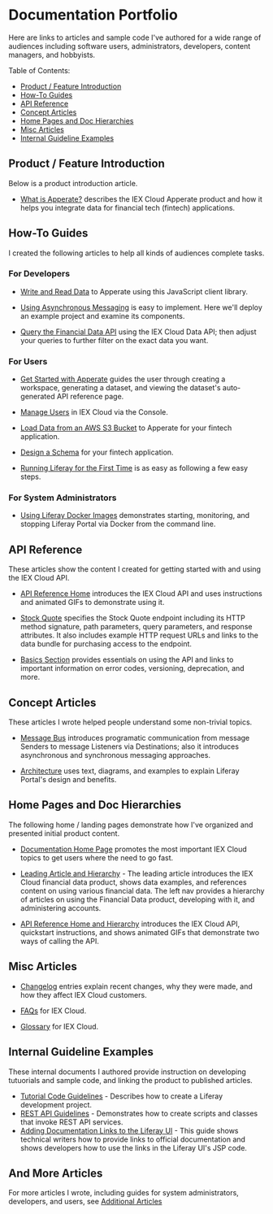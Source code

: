 # Documentation Portfolio

Here are links to articles and sample code I've authored for a wide range of audiences including software users, administrators, developers, content managers, and hobbyists.

Table of Contents:

* [Product / Feature Introduction](#product-feature-introduction)
* [How-To Guides](#how-to-guides)
* [API Reference](#api-reference)
* [Concept Articles](#concept-articles)
* [Home Pages and Doc Hierarchies](#home-pages-and-doc-hierarchies)
* [Misc Articles](#misc-articles)
* [Internal Guideline Examples](#internal-guideline-examples)

## Product / Feature Introduction

Below is a product introduction article.

* [What is Apperate?](https://github.com/iexcloud/docs/blob/main/source/getting-started/what-is-iex-cloud-apperate.md) describes the IEX Cloud Apperate product and how it helps you integrate data for financial tech (fintech) applications.

## How-To Guides

I created the following articles to help all kinds of audiences complete tasks.

### For Developers

* [Write and Read Data](https://github.com/iexcloud/docs/blob/main/source/getting-started/write-and-read-data.md) to Apperate using this JavaScript client library.

* [Using Asynchronous Messaging](https://learn.liferay.com/w/dxp/liferay-development/core-frameworks/message-bus/using-asynchronous-messaging) is easy to implement. Here we'll deploy an example project and examine its components.

* [Query the Financial Data API](https://iexcloud.io/documentation/using-core-data/query-core-data.html) using the IEX Cloud Data API; then adjust your queries to further filter on the exact data you want.

### For Users

* [Get Started with Apperate](https://github.com/iexcloud/docs/blob/main/source/getting-started/getting-started-with-apperate.md) guides the user through creating a workspace, generating a dataset, and viewing the dataset's auto-generated API reference page.  

* [Manage Users](https://iexcloud.io/documentation/administration/managing-users.html) in IEX Cloud via the Console.

* [Load Data from an AWS S3 Bucket](https://github.com/iexcloud/docs/blob/main/source/load-data/loading-data-from-aws-s3.md) to Apperate for your fintech application.

* [Design a Schema](https://github.com/iexcloud/docs/blob/main/source/managing-your-data/defining-schemas/define-a-schema.md) for your fintech application.

* [Running Liferay for the First Time](https://learn.liferay.com/w/dxp/installation-and-upgrades/installing-liferay/running-liferay-for-the-first-time) is as easy as following a few easy steps.

### For System Administrators

* [Using Liferay Docker Images](https://learn.liferay.com/dxp/latest/en/installation-and-upgrades/installing-liferay/using-liferay-docker-images.html) demonstrates starting, monitoring, and stopping Liferay Portal via Docker from the command line.

## API Reference

These articles show the content I created for getting started with and using the IEX Cloud API.

* [API Reference Home](https://iexcloud.io/docs/) introduces the IEX Cloud API and uses instructions and animated GIFs to demonstrate using it. 

* [Stock Quote](https://iexcloud.io/docs/core/QUOTE) specifies the Stock Quote endpoint including its HTTP method signature, path parameters, query parameters, and response attributes. It also includes example HTTP request URLs and links to the data bundle for purchasing access to the endpoint.

* [Basics Section](https://iexcloud.io/docs/api-basics) provides essentials on using the API and links to important information on error codes, versioning, deprecation, and more.

## Concept Articles

These articles I wrote helped people understand some non-trivial topics.

* [Message Bus](https://learn.liferay.com/dxp/latest/en/building-applications/core-frameworks/message-bus.html) introduces programatic communication from message Senders to message Listeners via Destinations; also it introduces asynchronous and synchronous messaging approaches.

* [Architecture](https://learn.liferay.com/dxp/latest/en/liferay-internals/architecture.html) uses  text, diagrams, and examples to explain Liferay Portal's design and benefits.

## Home Pages and Doc Hierarchies

The following home / landing pages demonstrate how I've organized and presented initial product content.

* [Documentation Home Page](https://iexcloud.io/documentation/index.html) promotes the most important IEX Cloud topics to get users where the need to go fast.

* [Leading Article and Hierarchy](https://iexcloud.io/documentation/using-core-data.html) - The leading article introduces the IEX Cloud financial data product, shows data examples, and references content on using various financial data. The left nav provides a hierarchy of articles on using the Financial Data product, developing with it, and administering accounts.

* [API Reference Home and Hierarchy](https://iexcloud.io/docs/) introduces the IEX Cloud API, quickstart instructions, and shows animated GIFs that demonstrate two ways of calling the API. 

## Misc Articles

* [Changelog](https://iexcloud.io/documentation/changelog.html) entries explain recent changes, why they were made, and how they affect IEX Cloud customers.

* [FAQs](https://iexcloud.io/documentation/faqs.html) for IEX Cloud.

* [Glossary](https://iexcloud.io/documentation/reference/glossary.html) for IEX Cloud.

## Internal Guideline Examples

These internal documents I authored provide instruction on developing tutuorials and sample code, and linking the product to published articles.

* [Tutorial Code Guidelines](https://github.com/jhinkey/liferay-learn/blob/master/readme/TUTORIAL_CODE_GUIDELINES.md) - Describes how to create a Liferay development project.
* [REST API Guidelines](https://github.com/jhinkey/liferay-learn/blob/master/readme/REST_API_PROJECT_GUIDELINES.md) - Demonstrates how to create scripts and classes that invoke REST API services.
* [Adding Documentation Links to the Liferay UI](https://github.com/liferay/liferay-portal/blob/master/learn-resources/README.markdown) - This guide shows technical writers how to provide links to official documentation and shows developers how to use the links in the Liferay UI's JSP code.

## And More Articles

For more articles I wrote, including guides for system administrators, developers, and users, see [Additional Articles](./additional-articles.md)
